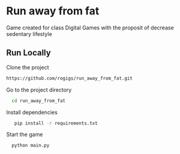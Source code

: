 
# Run away from fat

Game created for class Digital Games with the proposit of decrease sedentary lifestyle


## Run Locally

Clone the project

```bash
https://github.com/rogigs/run_away_from_fat.git
```

Go to the project directory

```bash
  cd run_away_from_fat
```

Install dependencies

```bash
   pip install -r requirements.txt
```

Start the game

```bash
  python main.py
```


  

  
